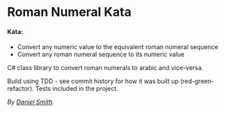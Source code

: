Roman Numeral Kata
==================

#### Kata:
* Convert any numeric value to the equivalent roman numeral sequence
* Convert any roman numeral sequence to its numeric value

C# class library to convert roman numerals to arabic and vice-versa.

Build using TDD - see commit history for how it was built up (red-green-refactor). Tests included in the project.

_By [Daniel Smith](http://www.stormpoopersmith.com)._